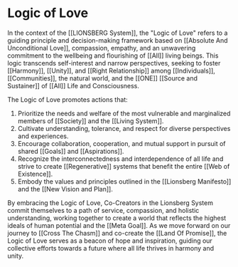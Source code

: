 # Logic of Love

In the context of the [[LIONSBERG System]], the "Logic of Love" refers to a guiding principle and decision-making framework based on [[Absolute And Unconditional Love]], compassion, empathy, and an unwavering commitment to the wellbeing and flourishing of [[All]] living beings. This logic transcends self-interest and narrow perspectives, seeking to foster [[Harmony]], [[Unity]], and [[Right Relationship]] among [[Individuals]], [[Communities]], the natural world, and the [[ONE]] [[Source and Sustainer]] of [[All]] Life and Consciousness. 

The Logic of Love promotes actions that:

1.  Prioritize the needs and welfare of the most vulnerable and marginalized members of [[Society]] and the [[Living System]]. 
2.  Cultivate understanding, tolerance, and respect for diverse perspectives and experiences.
3.  Encourage collaboration, cooperation, and mutual support in pursuit of shared [[Goals]] and [[Aspirations]].
4.  Recognize the interconnectedness and interdependence of all life and strive to create [[Regenerative]] systems that benefit the entire [[Web of Existence]].
5.  Embody the values and principles outlined in the [[Lionsberg Manifesto]] and the [[New Vision and Plan]].

By embracing the Logic of Love, Co-Creators in the Lionsberg System commit themselves to a path of service, compassion, and holistic understanding, working together to create a world that reflects the highest ideals of human potential and the [[Meta Goal]]. As we move forward on our journey to [[Cross The Chasm]] and co-create the [[Land Of Promise]], the Logic of Love serves as a beacon of hope and inspiration, guiding our collective efforts towards a future where all life thrives in harmony and unity.